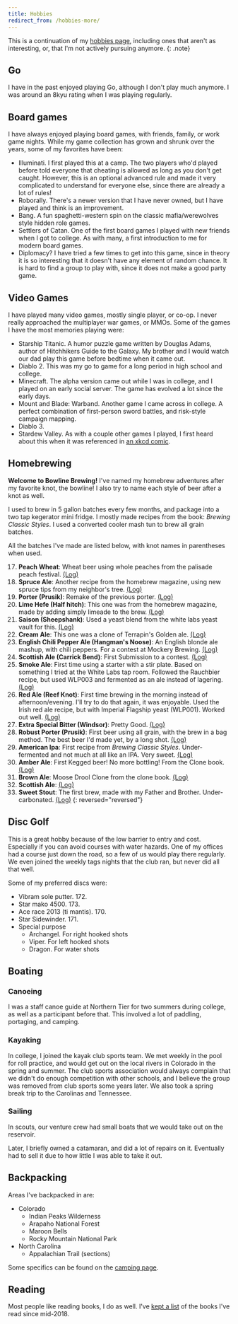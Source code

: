 ```yaml
---
title: Hobbies
redirect_from: /hobbies-more/
---
```


This is a continuation of my [hobbies page](/about/hobbies), including ones that aren't as interesting, or, that I'm not actively pursuing anymore.
{: .note}

## Go

I have in the past enjoyed playing Go, although I don't play much anymore. I was around an 8kyu rating when I was playing regularly.

## Board games

I have always enjoyed playing board games, with friends, family, or work game nights.
While my game collection has grown and shrunk over the years, some of my favorites have been:

* Illuminati. I first played this at a camp. The two players who'd played before told everyone that cheating is allowed as long as you don't get caught. However, this is an optional advanced rule and made it very complicated to understand for everyone else, since there are already a lot of rules!
* Roborally. There's a newer version that I have never owned, but I have played and think is an improvement.
* Bang. A fun spaghetti-western spin on the classic mafia/werewolves style hidden role games.
* Settlers of Catan. One of the first board games I played with new friends when I got to college. As with many, a first introduction to me for modern board games.
* Diplomacy? I have tried a few times to get into this game, since in theory it is so interesting that it doesn't have any element of random chance. It is hard to find a group to play with, since it does not make a good party game.

## Video Games

I have played many video games, mostly single player, or co-op. I never really approached the multiplayer war games, or MMOs.
Some of the games I have the most memories playing were:

* Starship Titanic. A humor puzzle game written by Douglas Adams, author of Hitchhikers Guide to the Galaxy. My brother and I would watch our dad play this game before bedtime when it came out.
* Diablo 2. This was my go to game for a long period in high school and college.
* Minecraft. The alpha version came out while I was in college, and I played on an early social server. The game has evolved a lot since the early days.
* Mount and Blade: Warband. Another game I came across in college. A perfect combination of first-person sword battles, and risk-style campaign mapping.
* Diablo 3.
* Stardew Valley. As with a couple other games I played, I first heard about this when it was referenced in [an xkcd comic](https://xkcd.com/1790/).

## Homebrewing

**Welcome to Bowline Brewing!**
I've named my homebrew adventures after my favorite knot, the bowline!
I also try to name each style of beer after a knot as well.

I used to brew in 5 gallon batches every few months, and package into a two tap kegerator mini fridge. I mostly made recipes from the book: _Brewing Classic Styles_.
I used a converted cooler mash tun to brew all grain batches.

All the batches I've made are listed below, with knot names in parentheses when used.

17. **Peach Wheat**: Wheat beer using whole peaches from the palisade peach festival. [(Log)](/about/hobbies/brewing/logs/017)
16. **Spruce Ale**: Another recipe from the homebrew magazine, using new spruce tips from my neighbor's tree. [(Log)](/about/hobbies/brewing/logs/016)
15. **Porter (Prusik)**: Remake of the previous porter. [(Log)](/about/hobbies/brewing/logs/015)
14. **Lime Hefe (Half hitch)**: This one was from the homebrew magazine, made by adding simply limeade to the brew. [(Log)](/about/hobbies/brewing/logs/014)
13. **Saison (Sheepshank)**: Used a yeast blend from the white labs yeast vault for this. [(Log)](/about/hobbies/brewing/logs/013)
12. **Cream Ale**: This one was a clone of Terrapin's Golden ale. [(Log)](/about/hobbies/brewing/logs/012)
11. **English Chili Pepper Ale (Hangman's Noose)**: An English blonde ale mashup, with chili peppers. For a contest at Mockery Brewing. [(Log)](/about/hobbies/brewing/logs/011)
10. **Scottish Ale (Carrick Bend)**: First Submission to a contest. [(Log)](/about/hobbies/brewing/logs/010)
9. **Smoke Ale**: First time using a starter with a stir plate. Based on something I tried at the White Labs tap room. Followed the Rauchbier recipe, but used WLP003 and fermented as an ale instead of lagering. [(Log)](/about/hobbies/brewing/logs/009)
8. **Red Ale (Reef Knot)**: First time brewing in the morning instead of afternoon/evening. I'll try to do that again, it was enjoyable. Used the Irish red ale recipe, but with Imperial Flagship yeast (WLP001). Worked out well. [(Log)](/about/hobbies/brewing/logs/008)
7. **Extra Special Bitter (Windsor)**: Pretty Good. [(Log)](/about/hobbies/brewing/logs/007)
6. **Robust Porter (Prusik)**: First beer using all grain, with the brew in a bag method. The best beer I'd made yet, by a long shot. [(Log)](/about/hobbies/brewing/logs/006)
5. **American Ipa**: First recipe from _Brewing Classic Styles_. Under-fermented and not much at all like an IPA. Very sweet. [(Log)](/about/hobbies/brewing/logs/005)
4. **Amber Ale**: First Kegged beer! No more bottling! From the Clone book. [(Log)](/about/hobbies/brewing/logs/004)
3. **Brown Ale**: Moose Drool Clone from the clone book. [(Log)](/about/hobbies/brewing/logs/003)
2. **Scottish Ale**: [(Log)](/about/hobbies/brewing/logs/002)
1. **Sweet Stout**: The first brew, made with my Father and Brother. Under-carbonated. [(Log)](/about/hobbies/brewing/logs/001)
{: reversed="reversed"}


## Disc Golf

This is a great hobby because of the low barrier to entry and cost. Especially if you can avoid courses with water hazards.
One of my offices had a course just down the road, so a few of us would play there regularly.
We even joined the weekly tags nights that the club ran, but never did all that well.

Some of my preferred discs were:
* Vibram sole putter. 172.
* Star mako 4500. 173.
* Ace race 2013 (ti mantis). 170.
* Star Sidewinder. 171.
* Special purpose
  * Archangel. For right hooked shots
  * Viper. For left hooked shots
  * Dragon. For water shots

## Boating

### Canoeing

I was a staff canoe guide at Northern Tier for two summers during college, as well as a participant before that.
This involved a lot of paddling, portaging, and camping.

### Kayaking

In college, I joined the kayak club sports team. We met weekly in the pool for roll practice, and would get out on the local rivers in Colorado in the spring and summer.
The club sports association would always complain that we didn't do enough competition with other schools, and I believe the group was removed from club sports some years later.
We also took a spring break trip to the Carolinas and Tennessee.

### Sailing

In scouts, our venture crew had small boats that we would take out on the reservoir.

Later, I briefly owned a catamaran, and did a lot of repairs on it. Eventually had to sell it due to how little I was able to take it out.

## Backpacking

Areas I've backpacked in are:
* Colorado
  * Indian Peaks Wilderness
  * Arapaho National Forest
  * Maroon Bells
  * Rocky Mountain National Park
* North Carolina
  * Appalachian Trail (sections)

Some specifics can be found on the [camping page](/about/hobbies/camping).

## Reading

Most people like reading books, I do as well. I've [kept a list](/lists/books) of the books I've read since mid-2018.
